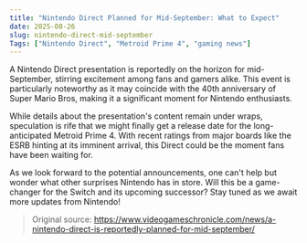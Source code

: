 ```yaml
---
title: "Nintendo Direct Planned for Mid-September: What to Expect"
date: 2025-08-26
slug: nintendo-direct-mid-september
Tags: ["Nintendo Direct", "Metroid Prime 4", "gaming news"]
---
```


A Nintendo Direct presentation is reportedly on the horizon for mid-September, stirring excitement among fans and gamers alike. This event is particularly noteworthy as it may coincide with the 40th anniversary of Super Mario Bros, making it a significant moment for Nintendo enthusiasts.

While details about the presentation's content remain under wraps, speculation is rife that we might finally get a release date for the long-anticipated Metroid Prime 4. With recent ratings from major boards like the ESRB hinting at its imminent arrival, this Direct could be the moment fans have been waiting for.

As we look forward to the potential announcements, one can't help but wonder what other surprises Nintendo has in store. Will this be a game-changer for the Switch and its upcoming successor? Stay tuned as we await more updates from Nintendo!

> Original source: https://www.videogameschronicle.com/news/a-nintendo-direct-is-reportedly-planned-for-mid-september/